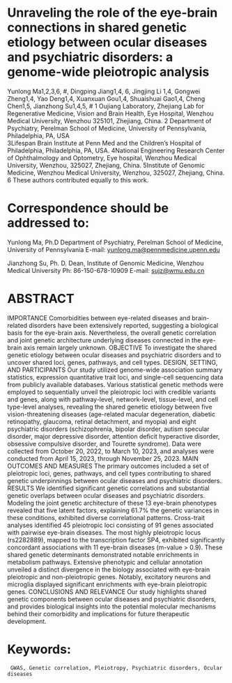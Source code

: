 # Unraveling the role of the eye-brain connections in shared genetic etiology between ocular diseases and psychiatric disorders: a genome-wide pleiotropic analysis
Yunlong Ma1,2,3,6, #, Dingping Jiang1,4, 6, Jingjing Li 1,4, Gongwei Zheng1,4, Yao Deng1,4, Xuanxuan Gou1,4, Shuaishuai Gao1,4, Cheng Chen1,5, Jianzhong Su1,4,5, #
1 Oujiang Laboratory, Zhejiang Lab for Regenerative Medicine, Vision and Brain Health, Eye Hospital, Wenzhou Medical University, Wenzhou 325101, Zhejiang, China. 
2 Department of Psychiatry, Perelman School of Medicine, University of Pennsylvania, Philadelphia, PA, USA  
3Lifespan Brain Institute at Penn Med and the Children’s Hospital of Philadelphia, Philadelphia, PA, USA.
4National Engineering Research Center of Ophthalmology and Optometry, Eye hospital, Wenzhou Medical University, Wenzhou, 325027, Zhejiang, China.
5Institute of Genomic Medicine, Wenzhou Medical University, Wenzhou, 325027, Zhejiang, China.
6 These authors contributed equally to this work.


# Correspondence should be addressed to:
Yunlong Ma, Ph.D
Department of Psychiatry, Perelman School of Medicine, University of Pennsylvania 
E-mail: yunlong.ma@pennmedicine.upenn.edu 

Jianzhong Su, Ph. D.
Dean, Institute of Genomic Medicine, Wenzhou Medical University
Ph: 86-150-678-10909
E-mail: sujz@wmu.edu.cn 


# ABSTRACT
IMPORTANCE Comorbidities between eye-related diseases and brain-related disorders have been extensively reported, suggesting a biological basis for the eye-brain axis. Nevertheless, the overall genetic correlation and joint genetic architecture underlying diseases connected in the eye-brain axis remain largely unknown. 
OBJECTIVE To investigate the shared genetic etiology between ocular diseases and psychiatric disorders and to uncover shared loci, genes, pathways, and cell types.
DESIGN, SETTING, AND PARTICIPANTS Our study utilized genome-wide association summary statistics, expression quantitative trait loci, and single-cell sequencing data from publicly available databases. Various statistical genetic methods were employed to sequentially unveil the pleiotropic loci with credible variants and genes, along with pathway-level, network-level, tissue-level, and cell type-level analyses, revealing the shared genetic etiology between five vision-threatening diseases (age-related macular degeneration, diabetic retinopathy, glaucoma, retinal detachment, and myopia) and eight psychiatric disorders (schizophrenia, bipolar disorder, autism specular disorder, major depressive disorder, attention deficit hyperactive disorder, obsessive compulsive disorder, and Tourette syndrome). Data were collected from October 20, 2022, to March 10, 2023, and analyses were conducted from April 15, 2023, through November 25, 2023.
MAIN OUTCOMES AND MEASURES The primary outcomes included a set of pleiotropic loci, genes, pathways, and cell types contributing to shared genetic underpinnings between ocular diseases and psychiatric disorders.
RESULTS We identified significant genetic correlations and substantial genetic overlaps between ocular diseases and psychiatric disorders. Modeling the joint genetic architecture of these 13 eye-brain phenotypes revealed that five latent factors, explaining 61.7% the genetic variances in these conditions, exhibited diverse correlational patterns. Cross-trait analyses identified 45 pleiotropic loci consisting of 91 genes associated with pairwise eye-brain diseases. The most highly pleiotropic locus (rs2282889), mapped to the transcription factor SP4, exhibited significantly concordant associations with 11 eye-brain diseases (m-value > 0.9). These shared genetic determinants demonstrated notable enrichments in metabolism pathways. Extensive phenotypic and cellular annotation unveiled a distinct divergence in the biology associated with eye-brain pleiotropic and non-pleiotropic genes. Notably, excitatory neurons and microglia displayed significant enrichments with eye-brain pleiotropic genes. 
CONCLUSIONS AND RELEVANCE Our study highlights shared genetic components between ocular diseases and psychiatric disorders, and provides biological insights into the potential molecular mechanisms behind their comorbidity and implications for future therapeutic development. 

# Keywords:
``` GWAS, Genetic correlation, Pleiotropy, Psychiatric disorders, Ocular diseases```
